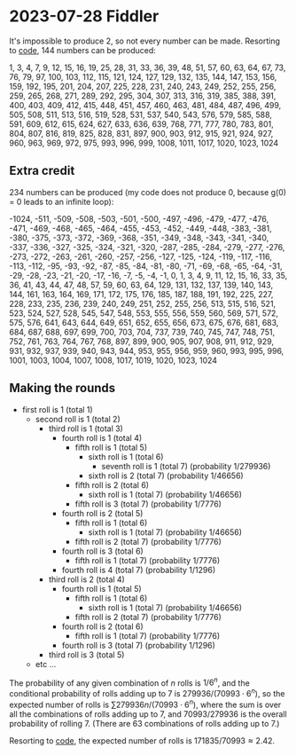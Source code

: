 2023-07-28 Fiddler
==================
It's impossible to produce 2, so not every number can be made.  Resorting
to [code](20230728.hs), 144 numbers can be produced:

1, 3, 4, 7, 9, 12, 15, 16, 19, 25, 28, 31, 33, 36, 39, 48, 51, 57, 60, 63, 64,
67, 73, 76, 79, 97, 100, 103, 112, 115, 121, 124, 127, 129, 132, 135, 144,
147, 153, 156, 159, 192, 195, 201, 204, 207, 225, 228, 231, 240, 243, 249,
252, 255, 256, 259, 265, 268, 271, 289, 292, 295, 304, 307, 313, 316, 319,
385, 388, 391, 400, 403, 409, 412, 415, 448, 451, 457, 460, 463, 481, 484,
487, 496, 499, 505, 508, 511, 513, 516, 519, 528, 531, 537, 540, 543, 576,
579, 585, 588, 591, 609, 612, 615, 624, 627, 633, 636, 639, 768, 771, 777,
780, 783, 801, 804, 807, 816, 819, 825, 828, 831, 897, 900, 903, 912, 915,
921, 924, 927, 960, 963, 969, 972, 975, 993, 996, 999, 1008, 1011, 1017, 1020,
1023, 1024

Extra credit
------------
234 numbers can be produced (my code does not produce 0, because g(0) = 0
leads to an infinite loop):

-1024, -511, -509, -508, -503, -501, -500, -497, -496, -479, -477, -476,
-471, -469, -468, -465, -464, -455, -453, -452, -449, -448, -383, -381, -380,
-375, -373, -372, -369, -368, -351, -349, -348, -343, -341, -340, -337, -336,
-327, -325, -324, -321, -320, -287, -285, -284, -279, -277, -276, -273, -272,
-263, -261, -260, -257, -256, -127, -125, -124, -119, -117, -116, -113, -112,
-95, -93, -92, -87, -85, -84, -81, -80, -71, -69, -68, -65, -64, -31, -29,
-28, -23, -21, -20, -17, -16, -7, -5, -4, -1, 0, 1, 3, 4, 9, 11, 12, 15, 16,
33, 35, 36, 41, 43, 44, 47, 48, 57, 59, 60, 63, 64, 129, 131, 132, 137, 139,
140, 143, 144, 161, 163, 164, 169, 171, 172, 175, 176, 185, 187, 188, 191,
192, 225, 227, 228, 233, 235, 236, 239, 240, 249, 251, 252, 255, 256, 513,
515, 516, 521, 523, 524, 527, 528, 545, 547, 548, 553, 555, 556, 559, 560,
569, 571, 572, 575, 576, 641, 643, 644, 649, 651, 652, 655, 656, 673, 675,
676, 681, 683, 684, 687, 688, 697, 699, 700, 703, 704, 737, 739, 740, 745,
747, 748, 751, 752, 761, 763, 764, 767, 768, 897, 899, 900, 905, 907, 908,
911, 912, 929, 931, 932, 937, 939, 940, 943, 944, 953, 955, 956, 959, 960,
993, 995, 996, 1001, 1003, 1004, 1007, 1008, 1017, 1019, 1020, 1023, 1024

Making the rounds
-----------------

* first roll is 1 (total 1)
  * second roll is 1 (total 2)
    * third roll is 1 (total 3)
      * fourth roll is 1 (total 4)
        * fifth roll is 1 (total 5)
          * sixth roll is 1 (total 6)
            * seventh roll is 1 (total 7) (probability 1/279936)
          * sixth roll is 2 (total 7) (probability 1/46656)
        * fifth roll is 2 (total 6)
          * sixth roll is 1 (total 7) (probability 1/46656)
        * fifth roll is 3 (total 7) (probability 1/7776)
      * fourth roll is 2 (total 5)
        * fifth roll is 1 (total 6)
          * sixth roll is 1 (total 7) (probability 1/46656)
        * fifth roll is 2 (total 7) (probability 1/7776)
      * fourth roll is 3 (total 6)
        * fifth roll is 1 (total 7) (probability 1/7776)
      * fourth roll is 4 (total 7) (probability 1/1296)
    * third roll is 2 (total 4)
      * fourth roll is 1 (total 5)
        * fifth roll is 1 (total 6)
          * sixth roll is 1 (total 7) (probability 1/46656)
        * fifth roll is 2 (total 7) (probability 1/7776)
      * fourth roll is 2 (total 6)
        * fifth roll is 1 (total 7) (probability 1/7776)
      * fourth roll is 3 (total 7) (probability 1/1296)
    * third roll is 3 (total 5)
  * etc ...

The probability of any given combination of $n$ rolls is $1/6^n$, and
the conditional probability of rolls adding up to 7 is
$279936/(70993 \cdot 6^n)$, so the expected number of rolls is
$\sum 279936n/(70993 \cdot 6^n)$, where the sum is over all the combinations
of rolls adding up to 7, and 70993/279936 is the overall probability of rolling
7.  (There are 63 combinations of rolls adding up to 7.)

Resorting to [code](20230728mtr.hs), the expected number of rolls
is $171835/70993 \approx 2.42$.
